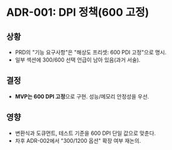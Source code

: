 # ADR-001: DPI 정책(600 고정)

## 상황
- PRD의 "기능 요구사항"은 "해상도 프리셋: 600 PDI 고정"으로 명시.
- 일부 섹션에 300/600 선택 언급이 남아 있음(과거 서술).

## 결정
- **MVP는 600 DPI 고정**으로 구현. 성능/메모리 안정성을 우선.

## 영향
- 변환식과 도큐먼트, 테스트 기준을 600 DPI 단일 값으로 맞춘다.
- 차후 ADR-002에서 "300/1200 옵션" 확장 여부 재논의.